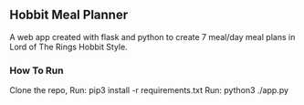## Hobbit Meal Planner
A web app created with flask and python to create 7 meal/day meal plans in Lord of The Rings Hobbit Style.

### How To Run
Clone the repo,
Run: pip3 install -r requirements.txt
Run: python3 ./app.py


